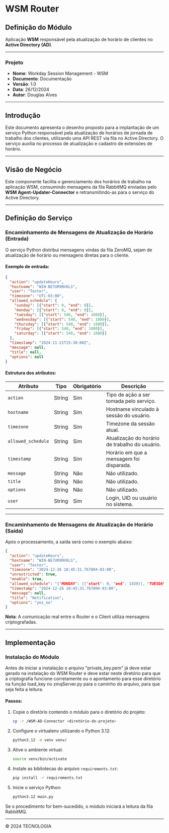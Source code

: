 
# WSM Router

## Definição do Módulo
Aplicação **WSM** responsável pela atualização de horário de clientes no **Active Directory (AD)**.

---

### Projeto
- **Nome**: Workday Session Management - WSM
- **Documento**: Documentação
- **Versão**: 1.0
- **Data**: 26/12/2024
- **Autor**: Douglas Alves

---

## Introdução
Este documento apresenta o desenho proposto para a implantação de um serviço Python responsável pela atualização de horários de jornada de trabalho dos clientes, utilizando uma API REST via fila no Active Directory. O serviço auxilia no processo de atualização e cadastro de extensões de horário.

---

## Visão de Negócio
Este componente facilita o gerenciamento dos horários de trabalho na aplicação WSM, consumindo mensagens da fila RabbitMQ enviadas pelo **WSM Agent-Updater-Connector** e retransmitindo-as para o serviço do Active Directory.

---

## Definição do Serviço

### Encaminhamento de Mensagens de Atualização de Horário (Entrada)
O serviço Python distribui mensagens vindas da fila ZeroMQ, sejam de atualização de horário ou mensagens diretas para o cliente.

#### Exemplo de entrada:

```json
{
  "action": "updateHours",
  "hostname": "WIN-BE7UR9NV6LS",
  "user": "Tester",
  "timezone": "UTC-03:00",
  "allowed_schedule": {
    "sunday": [{"start": 0, "end": 0}],
    "monday": [{"start": 0, "end": 0}],
    "tuesday": [{"start": 540, "end": 1080}],
    "wednesday": [{"start": 540, "end": 1080}],
    "thursday": [{"start": 540, "end": 1080}],
    "friday": [{"start": 540, "end": 1080}],
    "saturday": [{"start": 540, "end": 1080}]
  },
  "timestamp": "2024-11-21T15:30:00Z",
  "message": null,
  "title": null,
  "options": null
}
```

#### Estrutura dos atributos:

| **Atributo**       | **Tipo** | **Obrigatório** | **Descrição**                                      |
|---------------------|----------|-----------------|--------------------------------------------------|
| `action`           | String   | Sim             | Tipo de ação a ser tomada pelo serviço.          |
| `hostname`         | String   | Sim             | Hostname vinculado à sessão do usuário.          |
| `timezone`         | String   | Sim             | Timezone da sessão atual.                        |
| `allowed_schedule` | String   | Sim             | Atualização do horário de trabalho do usuário.   |
| `timestamp`        | String   | Sim             | Horário em que a mensagem foi disparada.         |
| `message`          | String   | Não             | Não utilizado.                                   |
| `title`            | String   | Não             | Não utilizado.                                   |
| `options`          | String   | Não             | Não utilizado.                                   |
| `user`             | String   | Sim             | Login, UID ou usuário no sistema.               |

---

### Encaminhamento de Mensagens de Atualização de Horário (Saída)

Após o processamento, a saída será como o exemplo abaixo:

```json
{
  "action": "updateHours",
  "hostname": "WIN-BE7UR9NV6LS",
  "user": "Tester",
  "timezone": "2024-12-26 10:45:31.767804-03:00",
  "unrestricted": true,
  "enable": true,
  "allowed_schedule": "{"MONDAY": [{"start": 0, "end": 1439}], "TUESDAY": [{"start": 0, "end": 1439}], "WEDNESDAY": [{"start": 0, "end": 1439}], "THURSDAY": [{"start": 0, "end": 1439}], "FRIDAY": [{"start": 0, "end": 1439}], "SATURDAY": [{"start": 0, "end": 1439}], "SUNDAY": [{"start": 0, "end": 1439}]}",
  "timestamp": "2024-12-26 10:45:31.767804-03:00",
  "message": null,
  "title": "Notification",
  "options": "yes_no"
}
```

**Nota**: A comunicação real entre o Router e o Client utiliza mensagens criptografadas.

---

## Implementação

### Instalação do Módulo
Antes de iniciar a instalação o arquivo "private_key.pem" já deve estar gerado na instalação do WSM Router e deve estar neste diretório para que a criptografia funcione corretamente ou o apontamento para esse diretório na função load_key no zmqServer.py para o caminho do arquivo, para que seja feita a leitura.
#### Passos:
1. Copie o diretório contendo o módulo para o diretório do projeto:
   ```bash
   cp -r /WSM-AD-Connector <diretório-do-projeto>
   ```

2. Configure o virtualenv utilizando o Python 3.12:
   ```bash
   python3.12 -m venv venv/
   ```

3. Ative o ambiente virtual:
   ```bash
   source venv/bin/activate
   ```

4. Instale as bibliotecas do arquivo `requirements.txt`:
   ```bash
   pip install -r requirements.txt
   ```

5. Inicie o serviço Python:
   ```bash
   python3.12 main.py
   ```

Se o procedimento for bem-sucedido, o módulo iniciará a leitura da fila RabbitMQ.

---

© 2024 TECNOLOGIA
